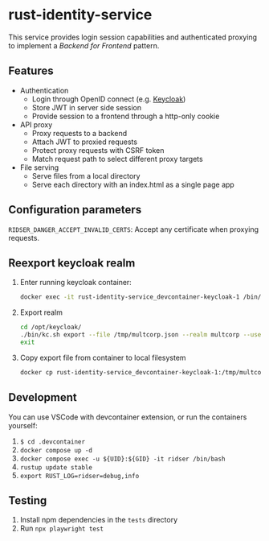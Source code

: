 # rust-identity-service

This service provides login session capabilities and authenticated proxying to
implement a _Backend for Frontend_ pattern.

## Features

- Authentication
  - Login through OpenID connect (e.g. [Keycloak](https://keycloak.org))
  - Store JWT in server side session
  - Provide session to a frontend through a http-only cookie
- API proxy
  - Proxy requests to a backend
  - Attach JWT to proxied requests
  - Protect proxy requests with CSRF token
  - Match request path to select different proxy targets
- File serving
  - Serve files from a local directory
  - Serve each directory with an index.html as a single page app

## Configuration parameters

`RIDSER_DANGER_ACCEPT_INVALID_CERTS`: Accept any certificate when proxying requests.

## Reexport keycloak realm

1. Enter running keycloak container:
   ```bash
   docker exec -it rust-identity-service_devcontainer-keycloak-1 /bin/bash
   ```
2. Export realm
   ```bash
   cd /opt/keycloak/
   ./bin/kc.sh export --file /tmp/multcorp.json --realm multcorp --users same_file
   exit
   ```
3. Copy export file from container to local filesystem
   ```bash
   docker cp rust-identity-service_devcontainer-keycloak-1:/tmp/multcorp.json dev_realm.json
   ```

## Development

You can use VSCode with devcontainer extension, or run the containers yourself:

1. `$ cd .devcontainer`
2. `docker compose up -d`
3. `docker compose exec -u ${UID}:${GID} -it ridser /bin/bash`
4. `rustup update stable`
5. `export RUST_LOG=ridser=debug,info`

## Testing

1. Install npm dependencies in the `tests` directory
2. Run `npx playwright test`

